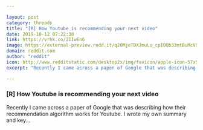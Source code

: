 ```yaml
---

layout: post
category: threads
title: "[R] How Youtube is recommending your next video"
date: 2019-10-12 07:22:30
link: https://vrhk.co/2IIwEn6
image: https://external-preview.redd.it/q2OMjeTDXJmuLu_cpIOQb33mtBuMcVSK4MrPMhHSeTk.jpg?width=1200&height=628.272251309&auto=webp&s=5d8de5e92d54966b5ae186397ff7a85d095cb99b
domain: reddit.com
author: "reddit"
icon: http://www.redditstatic.com/desktop2x/img/favicon/apple-icon-57x57.png
excerpt: "Recently I came across a paper of Google that was describing how their recommendation algorithm works for Youtube. I wrote my own summary and key..."

---
```


### [R] How Youtube is recommending your next video

Recently I came across a paper of Google that was describing how their recommendation algorithm works for Youtube. I wrote my own summary and key...